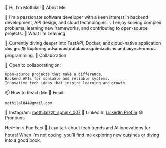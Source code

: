 👋 Hi, I’m Mothilal!
👀 About Me

🔭 I’m a passionate software developer with a keen interest in backend development, API design, and cloud technologies.
💡 I enjoy solving complex problems, learning new frameworks, and contributing to open-source projects.
🌱 What I’m Learning

🚀 Currently diving deeper into FastAPI, Docker, and cloud-native application design.
📚 Exploring advanced database optimizations and asynchronous programming.
💞️ Collaboration

🤝 Open to collaborating on:

    Open-source projects that make a difference.
    Backend APIs for scalable and reliable systems.
    Innovative tech ideas that inspire learning and growth.

📫 How to Reach Me
📩 Email:
```
mothilal044@gmail.com
```
📸 Instagram:
[mothilalzzh_sphinx_007](https://www.instagram.com/mothilalzzh_sphinx_007?igsh=MXBydThxaWUyYzI2NQ==)
   💼 LinkedIn: [LinkedIn Profile](https://www.linkedin.com/in/mothilal-m-04803a227)
   😄 Pronouns

He/Him
⚡ Fun Fact
💬 I can talk about tech trends and AI innovations for hours! When I'm not coding, you'll find me exploring new cuisines or diving into a good book.
